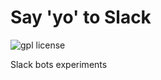 # Say 'yo' to Slack

![gpl license](https://www.gnu.org/graphics/gplv3-88x31.png)

Slack bots experiments
